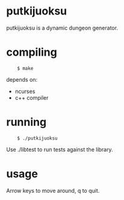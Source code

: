 putkijuoksu
===========

putkijuoksu is a dynamic dungeon generator.

compiling
=========

        $ make

depends on:
* ncurses
* c++ compiler

running
=======

        $ ./putkijuoksu

Use ./libtest to run tests against the library.

usage
=====

Arrow keys to move around, q to quit.
